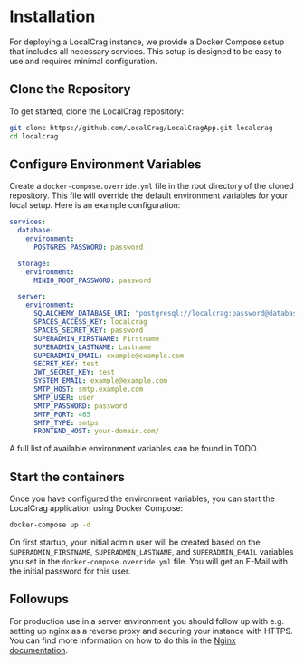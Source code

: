 # Installation

For deploying a LocalCrag instance, we provide a Docker Compose setup that includes all necessary services. This setup is designed to be easy to use and requires minimal configuration.

## Clone the Repository

To get started, clone the LocalCrag repository:

```bash
git clone https://github.com/LocalCrag/LocalCragApp.git localcrag
cd localcrag
```
## Configure Environment Variables

Create a `docker-compose.override.yml` file in the root directory of the cloned repository. This file will override the default environment variables for your local setup. Here is an example configuration:

```yaml
services:
  database:
    environment:
      POSTGRES_PASSWORD: password

  storage:
    environment:
      MINIO_ROOT_PASSWORD: password

  server:
    environment:
      SQLALCHEMY_DATABASE_URI: "postgresql://localcrag:password@database/localcrag"
      SPACES_ACCESS_KEY: localcrag
      SPACES_SECRET_KEY: password
      SUPERADMIN_FIRSTNAME: Firstname
      SUPERADMIN_LASTNAME: Lastname
      SUPERADMIN_EMAIL: example@example.com
      SECRET_KEY: test
      JWT_SECRET_KEY: test
      SYSTEM_EMAIL: example@example.com
      SMTP_HOST: smtp.example.com
      SMTP_USER: user
      SMTP_PASSWORD: password
      SMTP_PORT: 465
      SMTP_TYPE: smtps
      FRONTEND_HOST: your-domain.com/
```

A full list of available environment variables can be found in TODO.

## Start the containers

Once you have configured the environment variables, you can start the LocalCrag application using Docker Compose:

```bash 
docker-compose up -d
```

On first startup, your initial admin user will be created based on the `SUPERADMIN_FIRSTNAME`, `SUPERADMIN_LASTNAME`, and `SUPERADMIN_EMAIL` variables you set in the `docker-compose.override.yml` file.
You will get an E-Mail with the initial password for this user.

## Followups

For production use in a server environment you should follow up with e.g. setting up nginx as a reverse proxy and securing your instance with HTTPS. You can find more information on how to do this in the [Nginx documentation](https://nginx.org/en/docs/).